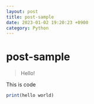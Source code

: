 ```yaml
---
layout: post
title: post-sample
date: 2023-01-02 19:20:23 +0900
category: Python
---
```

# post-sample
> Hello!

This is code
```ruby
print(hello world)
```